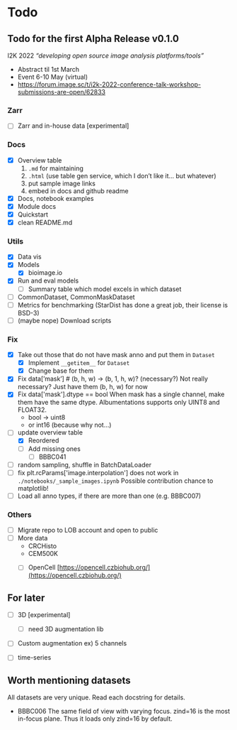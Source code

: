 # Todo

## Todo for the first Alpha Release v0.1.0
I2K 2022 *“developing open source image analysis platforms/tools”*
- Abstract til 1st March
- Event 6-10 May (virtual)
- https://forum.image.sc/t/i2k-2022-conference-talk-workshop-submissions-are-open/62833

### Zarr
- [ ]  Zarr and in-house data [experimental]

### Docs
- [x]  Overview table
    1. `.md` for maintaining
    2. `.html` (use table gen service, which I don’t like it... but whatever)
    3. put sample image links
    4. embed in docs and github readme
- [x]  Docs, notebook examples
- [x]  Module docs
- [x]  Quickstart
- [x]  clean README.md

### Utils
- [x]  Data vis
- [x]  Models
    - [x]  bioimage.io
- [x]  Run and eval models
    - [ ]  Summary table which model excels in which dataset
- [ ]  CommonDataset, CommonMaskDataset
- [ ]  Metrics for benchmarking (StarDist has done a great job, their license is BSD-3)
- [ ]  (maybe nope) Download scripts

### Fix
- [x]  Take out those that do not have mask anno and put them in `Dataset`
    - [x]  Implement `__getitem__` for `Dataset`
    - [x]  Change base for them
- [x]  Fix data[’mask’]  # (b, h, w) → (b, 1, h, w)? (necessary?)
    Not really necessary? Just have them (b, h, w) for now
- [x]  Fix data['mask'].dtype == bool
    When mask has a single channel, make them have the same dtype.
    Albumentations supports only UINT8 and FLOAT32.
    - bool -> uint8
    - or int16 (because why not...)
- [ ]  update overview table
    - [x]  Reordered
    - [ ]  Add missing ones
        - [ ]  BBBC041
- [ ]  random sampling, shuffle in BatchDataLoader
- [ ]  fix plt.rcParams['image.interpolation'] does not work in `./notebooks/_sample_images.ipynb`
    Possible contribution chance to matplotlib!
- [ ]  Load all anno types, if there are more than one (e.g. BBBC007)

### Others
- [ ]  Migrate repo to LOB account and open to public
- [ ]  More data
    - CRCHisto
    - CEM500K
    - [ ]  OpenCell [https://opencell.czbiohub.org/](https://opencell.czbiohub.org/)


## For later
- [ ]  3D [experimental]
    - [ ]  need 3D augmentation lib
- [ ]  Custom augmentation ex) 5 channels
- [ ]  time-series


<!-- Put this in another README -->
## Worth mentioning datasets
All datasets are very unique. Read each docstring for details.

- BBBC006
    The same field of view with varying focus. zind=16 is the most in-focus
    plane. Thus it loads only zind=16 by default.
